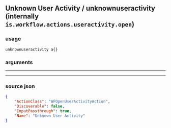 
## Unknown User Activity / unknownuseractivity (internally `is.workflow.actions.useractivity.open`)



### usage
```
unknownuseractivity a{}
```

### arguments

---



---

### source json

```json
{
	"ActionClass": "WFOpenUserActivityAction",
	"Discoverable": false,
	"InputPassthrough": true,
	"Name": "Unknown User Activity"
}
```
